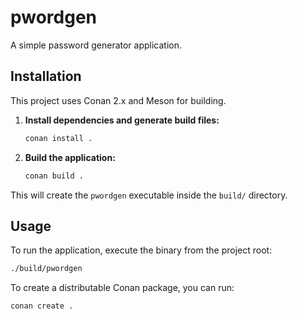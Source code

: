 # pwordgen

A simple password generator application.

## Installation

This project uses Conan 2.x and Meson for building.

1.  **Install dependencies and generate build files:**
    ```bash
    conan install .
    ```

2.  **Build the application:**
    ```bash
    conan build .
    ```

This will create the `pwordgen` executable inside the `build/` directory.

## Usage

To run the application, execute the binary from the project root:

```bash
./build/pwordgen
```

To create a distributable Conan package, you can run:
```bash
conan create .
``` 